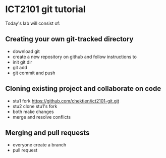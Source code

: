 # ICT2101 git tutorial
Today's lab will consist of:

## Creating your own git-tracked directory
- download git
- create a new repository on github and follow instructions to 
- init git dir
- git add
- git commit and push

## Cloning existing project and collaborate on code
- stu1 fork https://github.com/chektien/ict2101-git.git
- stu2 clone stu1's fork
- both make changes
- merge and resolve conflicts

## Merging and pull requests
- everyone create a branch
- pull request
